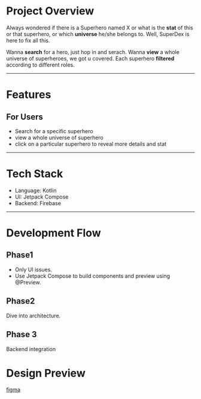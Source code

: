 # Project Overview

Always wondered if there is a Superhero named X or what is the **stat** of this or that superhero, or which **universe** he/she belongs to.
Well, SuperDex is here to fix all this.

Wanna **search** for a hero, just hop in and serach.
Wanna **view** a whole universe of superheroes, we got u covered.
Each superhero **filtered** according to different roles.

***

# Features
 ## For Users
  - Search for a specific superhero
  - view a whole universe of superhero
  - click on a particular superhero to reveal more details and stat
***
# Tech Stack
  - Language: Kotlin
  - UI: Jetpack Compose
  - Backend: Firebase

***
# Development Flow

## Phase1
- Only UI issues.
- Use Jetpack Compose to build components and preview using @Preview.

## Phase2
Dive into architecture.

## Phase 3
Backend integration


# Design Preview
[figma]()
